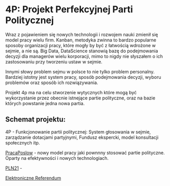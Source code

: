# 4P: Projekt Perfekcyjnej Parti Politycznej

Wraz z pojawieniem się nowych technologii i rozwojem nauki zmienił się model pracy wielu firm.
Kanban, metodyka zwinna to bardzo popularne sposoby organizacji pracy, które mogły by być z łatwością wdrożone w sejmie, a nie są.
Big Data, DataScience  stanowią bazę do podejmowania decyzji dla managerów wielu korporacji, mimo to nigdy nie słyszałem 
o ich zastosowaniu przy tworzeniu ustaw w sejmie.
 
 
Innymi słowy problem sejmu w polsce to nie tylko problem personalny.
Bardziej istotny jest system pracy, sposób podejmowania decyzji, wyboru problemów oraz sposób ich rozwiązywania.

Projekt 4p ma na celu stworzenie wytycznych które mogą być wykorzystanie przez obecnie istnejące partie polityczne, oraz na bazie których powstanie jedna nowa partia.

## Schemat projektu:
4P - Funkcjonowanie partii politycznej: System głosowania w sejmie, zarządzanie dotacjami partyjnymi, Fundusz ekspercki, model konsultacji społecznych itp.
 
[PracaPoslow](https://github.com/4P-ProjektPerfekcyjnejPartiiPolitycznej/PracaPoslow) - nowy model pracy jaki pownnny stosować partie polityczne. Oparty na efektywności i nowych technologiach. 
 
[PLN21](https://github.com/4P-ProjektPerfekcyjnejPartiiPolitycznej/PLN21) - 
 
 
[Elektroniczne Referendum](https://github.com/4P-ProjektPerfekcyjnejPartiiPolitycznej/ElektroniczneReferendum)



  
